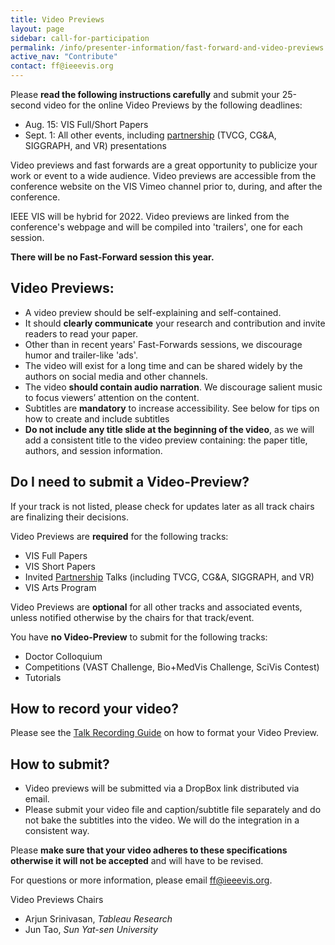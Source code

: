 ```yaml
---
title: Video Previews
layout: page
sidebar: call-for-participation
permalink: /info/presenter-information/fast-forward-and-video-previews
active_nav: "Contribute"
contact: ff@ieeevis.org
---
```



Please **read the following instructions carefully** and submit your
25-second video for the online Video Previews by the following deadlines:
- Aug. 15: VIS Full/Short Papers
- Sept. 1: All other events, including [partnership](/year/2022/info/call-participation/partnerships) (TVCG, CG&amp;A, SIGGRAPH, and VR) presentations


Video previews and fast forwards are a great opportunity to publicize
your work or event to a wide audience. Video previews are accessible
from the conference website on the VIS Vimeo channel prior to, during,
and after the conference. 




IEEE VIS will be hybrid for 2022.  Video previews are linked 
from the conference's webpage and will be compiled into 'trailers', one for
each session.

**There will be no Fast-Forward session this year.** 




<!--
At least one author for each accepted
submission is required to present a 25-second preview of their work
during a Fast Forward (FF) session held at the conference. The same
25-second video supports both purposes: it will be archivally
available as a standalone video with audio track, and it will also be
played during the FF session **without** the audio track while the
author speaks. Voiceover narration in the audio track is strongly
recommended to make the archival video most useful, but is not
mandatory.
--



<!--
<style>
td.videopreview {
background-color: #fde5cc;
}
td.fastforward {
background-color: #d9ead2;
}
td.left {
font-weight: bold;
vertical-align: top;
}
</style>


<table>
<thead align="center"><td></td><td class="videopreview"><b>Video Preview</b></td><td class="fastforward"><b>Fast Forward</b></td></thead>
<tbody>
<tr><td class="left">What</td><td class="videopreview">The video preview will be hosted at a video platform (Vimeo) and should advertise your work in a way that motivates viewers to read the paper. It will exist for a long time.</td>
  
<td class="fastforward">The fast forward video is the video preview <b>without any audio track</b>. The visuals should support your on-stage oral advertisement to join your conference presentation.</td></tr>
<tr><td class="left">Format</td><td colspan="2">
<b>Length:</b> 25 seconds - DO NOT include a title slide<br>
<b>Maximum file size:</b> 50MB<br>
<b>Resolution:</b> 1280 x 720 px, at 24 to 30 frames/s<br>
<b>Format:</b> MPEG-4 using H.264 encoding<br>
<b>Testing:</b> Your video should play in VLC media player version 2.2.4<br>
** More details below
</td></tr>
<tr><td class="left">Audio</td><td class="videopreview">Narration and free-to-use music<br>
** More details below</td><td class="fastforward">None</td></tr>
<tr><td rowspan="2" class="left">Who</td><td colspan="2">Papers (VAST, InfoVis, SciVis, Short Papers, TVCG, CG&amp;A, VISAP)<br>Panels<br>
** Please submit only one video that can be used with audio as VP and without audio as FF</td></tr>
<tr><td class="videopreview">Posters (all)</td><td class="fastforward">Posters (only best and honorable mention posters)<br>SciVis contest<br>VISAP art event<br>Supporters<br></td></tr>
</tbody>
</table>
-->


## Video Previews: 


- A video preview should be self-explaining and self-contained. 
- It should **clearly communicate** your research and contribution and invite readers to read your paper.
- Other than in recent years' Fast-Forwards sessions, we discourage humor and trailer-like 'ads'. 
- The video will exist for a long time and can be shared widely by the authors on social media and other channels. 
- The video **should contain audio narration**. We discourage salient music to focus viewers’ attention on the content.
- Subtitles are **mandatory** to increase accessibility. See below for tips on how to create and include subtitles
- **Do not include any title slide at the beginning of the video**, as we will add a consistent title to the video preview containing: the paper title, authors, and session information.


## Do I need to submit a Video-Preview? 
If your track is not listed, please check for updates later as all track chairs are finalizing their decisions.


Video Previews are **required** for the following tracks:
- VIS Full Papers
- VIS Short Papers
- Invited [Partnership](/year/2022/info/call-participation/partnerships) Talks (including TVCG, CG&A, SIGGRAPH, and VR)
- VIS Arts Program

Video Previews are **optional** for all other tracks and associated events, unless notified otherwise by the chairs for that track/event.

You have **no Video-Preview** to submit for the following tracks:
- Doctor Colloquium
- Competitions (VAST Challenge, Bio+MedVis Challenge, SciVis Contest)
- Tutorials

## How to record your video?
Please see the [Talk Recording Guide](/year/2021/info/presenter-information/talk-recording-guide) on how to format your Video Preview.

 
## How to submit?
- Video previews will be submitted via a DropBox link distributed via email.
- Please submit your video file and caption/subtitle file separately and do not bake the subtitles into the video. We will do the integration in a consistent way.


Please **make sure that your video adheres to these specifications otherwise it will not be accepted** and will have to be revised.

<!-- 
## Helpful links


**Video Creation:**
There exists a wide range of software to create videos. Here is a list of widely used software to get you started:
- Camtasia: https://www.techsmith.com/video-editor.html
- OpenShot: https://www.openshot.org 
- Adobe Premiere:  https://www.adobe.com/ca/products/premiere.html	
- iMovie: https://www.apple.com/imovie/ -->

<!-- 
**Automated Subtitles / Captions:**
We ask that you submit a .srt file along with your video. One way to create such a file is to use the automatic YouTube captioning functionality as explained here:  https://support.google.com/youtube/answer/6373554. Generating captions automatically can take some time. Make sure that you manually correct the generated subtitles for errors by directly editing the .srt file in a text editor. If captions cannot be generated manually, you can use the YouTube Studio interface to add captions manually, too.


**Video Encoding:** 
- To encode/re-encode your video in the right format, we recommend to use the free software Handbrake: https://handbrake.fr/ 
- To check that your video is in the right format, we recommend to use the free software MediaInfo: https://mediaarea.net/en/MediaInfo


 -->

For questions or more information, please email ff@ieeevis.org.




Video Previews Chairs

- Arjun Srinivasan, *Tableau Research*
- Jun Tao, *Sun Yat-sen University*
